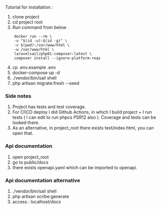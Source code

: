Tutorial for installation :
1. clone project
2. cd project root
3. Run command from below
```
    docker run --rm \
    -u "$(id -u):$(id -g)" \
    -v $(pwd):/var/www/html \
    -w /var/www/html \
    laravelsail/php81-composer:latest \
    composer install --ignore-platform-reqs
```
4. cp .env.example .env
5. docker-compose up -d
6. ./vendor/bin/sail shell
7. php artisan migrate:fresh --seed

### Side notes
1. Project has tests and test coverage.
2. For CI\CD deploy I did Github Actions, in which I build project + I run tests ( I can edit to run phpcs PSR12 also ). Coverage and tests can be looked there.
3. As an alternative, in project_root there exists text/index.html, you can open that.

### Api documentation
1. open project_root
2. go to public/docs
3. there exists openapi.yaml which can be imported to openapi.

### Api documentation alternative
1. ./vendor/bin/sail shell
2. php artisan scribe:generate
3. access : localhost/docs


